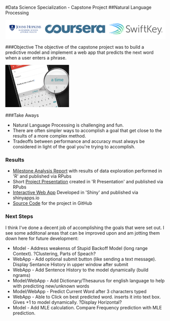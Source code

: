 #Data Science Specialization - Capstone Project 
##Natural Language Processing

<img src='./figures/capstone-sponsors.png' alt='Course Sponsors' />

###Objective
The objective of the capstone project was to build a predictive model and implement a web app that predicts the next word when a user enters a phrase.

<img src='./figures/swiftKey-splash-2.jpg' alt='Context Image' style='width: 200px;'/>

###Take Aways
* Natural Language Processing is challenging and fun.
* There are often simpler ways to accomplish a goal that get close to the results of a more complex method. 
* Tradeoffs between performance and accuracy must always be considered in light of the goal you're trying to accomplish.

### Results
* [Milestone Analysis Report](http://rpubs.com/ercorne/ds_capstone_milestone) with results of data exploration performed in 'R' and published via RPubs
* Short [Project Presentation](http://rpubs.com/ercorne/ds_capstone_presentation) created in 'R Presentation' and published via RPubs
* [Interactive Web App](https://cornelsen.shinyapps.io/NLP_Text_Predictor/) Developed in 'Shiny' and published via shinyapps.io
* [Source Code](https://github.com/GitKlip/data-science-specialization/tree/master/10-CapstoneNLP) for the project in GitHub

### Next Steps
I think I've done a decent job of accomplishing the goals that were set out.  I see some additonal areas that can be improved upon and am jotting them down here for future development:

* Model - Address weakenss of Stupid Backoff Model (long range Context). ?Clustering, Parts of Speach? 
* WebApp - Add optional submit button (like sending a text message).  Display Sentance History in upper window after submit
* WebApp - Add Sentence History to the model dynamically (build ngrams)
* Model/WebApp - Add Dictionary/Thesaurus for english language to help with predicting new/unknown words
* Model/WebApp - Predict Current Word after 3 characters typed
* WebApp - Able to Click on best predicted word. inserts it into text box. Gives +1 to model dynamically. ?Display Horizontal?
* Model - Add MLE calculation.  Compare Frequency prediction with MLE prediction.

